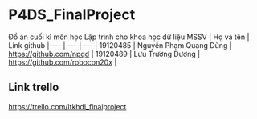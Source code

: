 # P4DS_FinalProject

Đồ án cuối kì môn học Lập trình cho khoa học dữ liệu
MSSV | Họ và tên | Link github |
--- | --- | --- |
19120485 | Nguyễn Phạm Quang Dũng | https://github.com/npqd |
19120489 | Lưu Trường Dương | https://github.com/robocon20x |

## Link trello
https://trello.com/ltkhdl_finalproject
